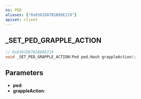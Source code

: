 ```yaml
---
ns: PED
aliases: ["0x8301D87B1B89E219"]
apiset: client
---
```

## _SET_PED_GRAPPLE_ACTION

```c
// 0x8301D87B1B89E219
void _SET_PED_GRAPPLE_ACTION(Ped ped,Hash grappleAction);
```


## Parameters
* **ped**:
* **grappleAction**: